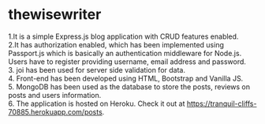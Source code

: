 # thewisewriter

1.It is a simple Express.js blog application with CRUD features enabled. <br/> 
2.It has authorization enabled, which has been implemented using Passport.js which is basically an authentication middleware for Node.js. Users have to register providing username, email address and password. <br/>
3. joi has been used for server side validation for data. <br/>
4. Front-end has been developed using HTML, Bootstrap and Vanilla JS. <br/>
5. MongoDB has been used as the database to store the posts, reviews on posts and users information. <br/>
6. The application is hosted on Heroku. Check it out at https://tranquil-cliffs-70885.herokuapp.com/posts. </br>
